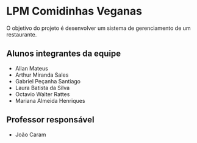 # LPM Comidinhas Veganas
O objetivo do projeto é desenvolver um sistema de gerenciamento de um restaurante.

## Alunos integrantes da equipe

* Allan Mateus
* Arthur Miranda Sales
* Gabriel Peçanha Santiago
* Laura Batista da Silva
* Octavio Walter Rattes
* Mariana Almeida Henriques

## Professor responsável

* João Caram


